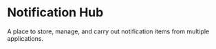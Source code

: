 # Notification Hub

A place to store, manage, and carry out notification items from multiple applications.